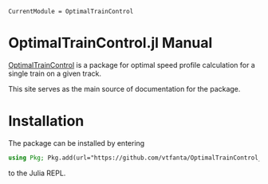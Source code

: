 ```@meta
CurrentModule = OptimalTrainControl
```

# OptimalTrainControl.jl Manual

[OptimalTrainControl](https://github.com/vtfanta/OptimalTrainControl.jl) is a package for
optimal speed profile calculation for a single train on a given track.

This site serves as the main source of documentation for the package.

# Installation

The package can be installed by entering
```julia
using Pkg; Pkg.add(url="https://github.com/vtfanta/OptimalTrainControl_v2.jl")
```
to the Julia REPL.